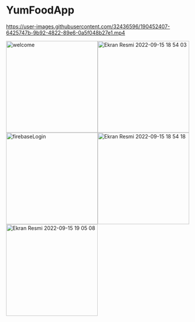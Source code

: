 # YumFoodApp

https://user-images.githubusercontent.com/32436596/190452407-6425747b-9b92-4822-89e6-0a5f048b27e1.mp4



<img alt= "welcome" src="https://user-images.githubusercontent.com/32436596/190454957-14a5783b-16ec-486b-a11f-33d9637d6690.png" width="250"/><img alt="Ekran Resmi 2022-09-15 18 54 03" src="https://user-images.githubusercontent.com/32436596/190451082-d9828fd1-7c74-49f2-8cb7-f0371cd166ec.png" width="250"/><img width="250" alt="firebaseLogin" src="https://user-images.githubusercontent.com/32436596/190468698-23ccbc9b-b4e4-40a4-9b7a-da8b91c09556.png"/><img  alt="Ekran Resmi 2022-09-15 18 54 18" src="https://user-images.githubusercontent.com/32436596/190451091-b2260179-5d66-454e-8ecf-a9cb7be61e0b.png" width="250"/><img alt="Ekran Resmi 2022-09-15 19 05 08" src="https://user-images.githubusercontent.com/32436596/190452921-5d70da45-4157-48e2-9da1-f4530b928f51.png" width="250"/>

